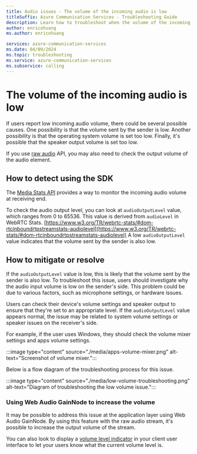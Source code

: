 ```yaml
---
title: Audio issues - The volume of the incoming audio is low
titleSuffix: Azure Communication Services - Troubleshooting Guide
description: Learn how to troubleshoot when the volume of the incoming audio is low.
author: enricohuang
ms.author: enricohuang

services: azure-communication-services
ms.date: 04/09/2024
ms.topic: troubleshooting
ms.service: azure-communication-services
ms.subservice: calling
---
```


# The volume of the incoming audio is low
If users report low incoming audio volume, there could be several possible causes.
One possibility is that the volume sent by the sender is low.
Another possibility is that the operating system volume is set too low.
Finally, it's possible that the speaker output volume is set too low.

If you use [raw audio](../../../../quickstarts/voice-video-calling/get-started-raw-media-access.md?pivots=platform-web) API, you may also need to check the output volume of the audio element.

## How to detect using the SDK
The [Media Stats API](../../../../concepts/voice-video-calling/media-quality-sdk.md) provides a way to monitor the incoming audio volume at receiving end.

To check the audio output level, you can look at `audioOutputLevel` value, which ranges from 0 to 65536.
This value is derived from `audioLevel` in WebRTC Stats. [https://www.w3.org/TR/webrtc-stats/#dom-rtcinboundrtpstreamstats-audiolevel](https://www.w3.org/TR/webrtc-stats/#dom-rtcinboundrtpstreamstats-audiolevel)
A low `audioOutputLevel` value indicates that the volume sent by the sender is also low.

## How to mitigate or resolve
If the `audioOutputLevel` value is low, this is likely that the volume sent by the sender is also low.
To troubleshoot this issue, users should investigate why the audio input volume is low on the sender's side.
This problem could be due to various factors, such as microphone settings, or hardware issues.

Users can check their device's volume settings and speaker output to ensure that they're set to an appropriate level.
If the `audioOutputLevel` value appears normal, the issue may be related to system volume settings or speaker issues on the receiver's side.

For example, if the user uses Windows, they should check the volume mixer settings and apps volume settings.

:::image type="content" source="./media/apps-volume-mixer.png" alt-text="Screenshot of volume mixer.":::

Below is a flow diagram of the troubleshooting process for this issue.

:::image type="content" source="./media/low-volume-troubleshooting.png" alt-text="Diagram of troubleshooting the low volume issue.":::

### Using Web Audio GainNode to increase the volume
It may be possible to address this issue at the application layer using Web Audio GainNode.
By using this feature with the raw audio stream, it's possible to increase the output volume of the stream.

You can also look to display a [volume level indicator](../../../../quickstarts/voice-video-calling/get-started-volume-indicator.md?pivots=platform-web) in your client user interface to let your users know what the current volume level is.

